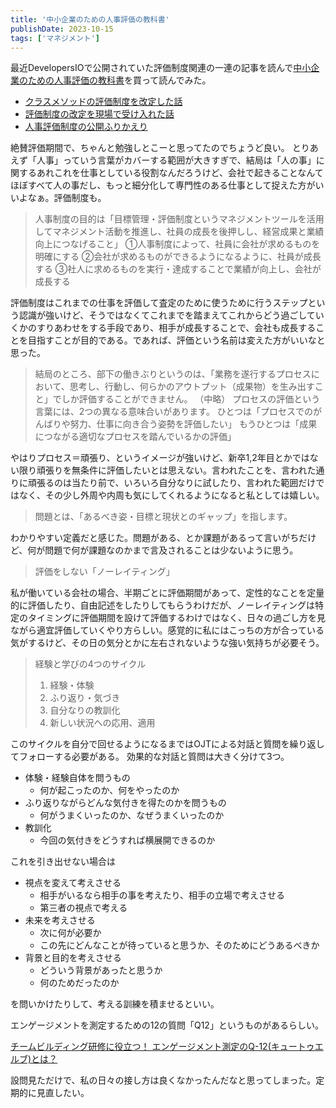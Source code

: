 ```yaml
---
title: '中小企業のための人事評価の教科書'
publishDate: 2023-10-15
tags: ['マネジメント']
---
```


最近DevelopersIOで公開されていた評価制度関連の一連の記事を読んで[中小企業のための人事評価の教科書](https://www.amazon.co.jp/dp/4862808255)を買って読んでみた。

*   [クラスメソッドの評価制度を改定した話](https://dev.classmethod.jp/articles/revise-of-evaluation/)
*   [評価制度の改定を現場で受け入れた話](https://dev.classmethod.jp/articles/revise-of-evaluation-onsite/)
*   [人事評価制度の公開ふりかえり](https://dev.classmethod.jp/articles/open-retrospectives-of-evaluation/)

絶賛評価期間で、ちゃんと勉強しとこーと思ってたのでちょうど良い。
とりあえず「人事」っていう言葉がカバーする範囲が大きすぎで、結局は「人の事」に関するあれこれを仕事としている役割なんだろうけど、会社で起きることなんてほぼすべて人の事だし、もっと細分化して専門性のある仕事として捉えた方がいいよなぁ。評価制度も。

> 人事制度の目的は「目標管理・評価制度というマネジメントツールを活用してマネジメント活動を推進し、社員の成長を後押しし、経営成果と業績向上につなげること」
> ①人事制度によって、社員に会社が求めるものを明確にする
> ②会社が求めるものができるようになるように、社員が成長する
> ③社人に求めるものを実行・達成することで業績が向上し、会社が成長する

評価制度はこれまでの仕事を評価して査定のために使うために行うステップという認識が強いけど、そうではなくてこれまでを踏まえてこれからどう過ごしていくかのすりあわせをする手段であり、相手が成長することで、会社も成長することを目指すことが目的である。であれば、評価という名前は変えた方がいいなと思った。

> 結局のところ、部下の働きぶりというのは、「業務を遂行するプロセスにおいて、思考し、行動し、何らかのアウトプット（成果物）を生み出すこと」でしか評価することができません。
> （中略）
> プロセスの評価という言葉には、2つの異なる意味合いがあります。
> ひとつは「プロセスでのがんばりや努力、仕事に向き合う姿勢を評価したい」
> もうひとつは「成果につながる適切なプロセスを踏んでいるかの評価」

やはりプロセス＝頑張り、というイメージが強いけど、新卒1,2年目とかではない限り頑張りを無条件に評価したいとは思えない。言われたことを、言われた通りに頑張るのは当たり前で、いろいろ自分なりに試したり、言われた範囲だけではなく、その少し外周や内周も気にしてくれるようになると私としては嬉しい。

> 問題とは、「あるべき姿・目標と現状とのギャップ」を指します。

わかりやすい定義だと感じた。問題がある、とか課題があるって言いがちだけど、何が問題で何が課題なのかまで言及されることは少ないように思う。

> 評価をしない「ノーレイティング」

私が働いている会社の場合、半期ごとに評価期間があって、定性的なことを定量的に評価したり、自由記述をしたりしてもらうわけだが、ノーレイティングは特定のタイミングに評価期間を設けて評価するわけではなく、日々の過ごし方を見ながら適宜評価していくやり方らしい。感覚的に私にはこっちの方が合っている気がするけど、その日の気分とかに左右されないような強い気持ちが必要そう。

> 経験と学びの4つのサイクル
> 1. 経験・体験
> 2. ふり返り・気づき
> 3. 自分なりの教訓化
> 4. 新しい状況への応用、適用

このサイクルを自分で回せるようになるまではOJTによる対話と質問を繰り返してフォローする必要がある。
効果的な対話と質問は大きく分けて3つ。

*   体験・経験自体を問うもの
    *   何が起こったのか、何をやったのか
*   ふり返りながらどんな気付きを得たのかを問うもの
    *   何がうまくいったのか、なぜうまくいったのか
*   教訓化
    *   今回の気付きをどうすれば横展開できるのか

これを引き出せない場合は

*   視点を変えて考えさせる
    *   相手がいるなら相手の事を考えたり、相手の立場で考えさせる
    *   第三者の視点で考える
*   未来を考えさせる
    *   次に何が必要か
    *   この先にどんなことが待っていると思うか、そのためにどうあるべきか
*   背景と目的を考えさせる
    *   どういう背景があったと思うか
    *   何のためだったのか

を問いかけたりして、考える訓練を積ませるといい。

エンゲージメントを測定するための12の質問「Q12」というものがあるらしい。

[チームビルディング研修に役立つ！ エンゲージメント測定のQ-12(キュートゥエルブ)とは？](https://corporate.ofsji.org/onlineseminar/%E3%83%81%E3%83%BC%E3%83%A0%E3%83%93%E3%83%AB%E3%83%87%E3%82%A3%E3%83%B3%E3%82%B0/%E3%83%81%E3%83%BC%E3%83%A0%E3%83%93%E3%83%AB%E3%83%87%E3%82%A3%E3%83%B3%E3%82%B0%E7%A0%94%E4%BF%AE%E3%81%AB%E5%BD%B9%E7%AB%8B%E3%81%A4%EF%BC%81-%E3%82%A8%E3%83%B3%E3%82%B2%E3%83%BC%E3%82%B8%E3%83%A1/)

設問見ただけで、私の日々の接し方は良くなかったんだなと思ってしまった。定期的に見直したい。
